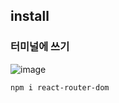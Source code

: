 ## install

### 터미널에 쓰기
![image](https://github.com/3dodam/react_basic/assets/129016953/bd41f051-af46-4085-bd7a-bb2fddd5f68e)

    npm i react-router-dom
